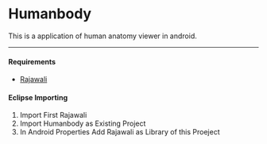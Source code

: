 **Humanbody**
=========
This is a application of human anatomy viewer in android.

--------

#### Requirements
 - [Rajawali](https://github.com/MasDennis/Rajawali)

#### Eclipse Importing
1. Import First Rajawali
2. Import Humanbody as Existing Project
3. In Android Properties Add Rajawali as Library of this Proeject
